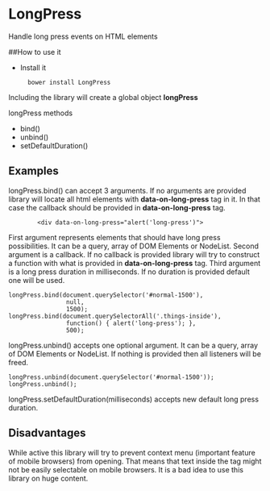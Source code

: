 # LongPress
Handle long press events on HTML elements

##How to use it
- Install it 
    
    
        bower install LongPress
    
    
Including the library will create a global object __**longPress**__ 

longPress methods
 
 - bind()
 - unbind()
 - setDefaultDuration()
 
## Examples
longPress.bind() can accept 3 arguments. If no arguments are provided library will locate all html elements with __data-on-long-press__ tag in it. In that case the callback should be provided in __data-on-long-press__ tag. 

            <div data-on-long-press="alert('long-press')">

First argument represents elements that should have long press possibilities. It can be a query, array of DOM Elements or NodeList.
Second argument is a callback. If no callback is provided library will try to construct a function with what is provided in __data-on-long-press__ tag.
Third argument is a long press duration in milliseconds. If no duration is provided default one will be used.

    longPress.bind(document.querySelector('#normal-1500'), 
                    null, 
                    1500);
    longPress.bind(document.querySelectorAll('.things-inside'), 
                    function() { alert('long-press'); },
                    500);

longPress.unbind() accepts one optional argument. It can be a query, array of DOM Elements or NodeList. If nothing is provided then all listeners will be freed. 

    longPress.unbind(document.querySelector('#normal-1500'));
    longPress.unbind();

longPress.setDefaultDuration(milliseconds) accepts new default long press duration.

## Disadvantages

While active this library will try to prevent context menu (important feature of mobile browsers) from opening. 
That means that text inside the tag might not be easily selectable 
on mobile browsers. It is a bad idea to use this library on huge content.

